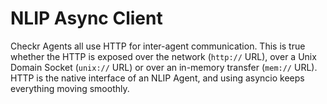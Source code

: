 # NLIP Async Client

Checkr Agents all use HTTP for inter-agent communication.  This is true whether the HTTP is exposed over the network (`http://` URL), over a Unix Domain Socket (`unix://` URL) or over an in-memory transfer (`mem://` URL).  HTTP is the native interface of an NLIP Agent, and using asyncio keeps everything moving smoothly.

